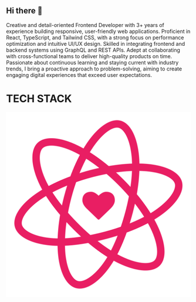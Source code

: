 ## Hi there 👋
<p>Creative and detail-oriented Frontend Developer with 3+ years of experience
building responsive, user-friendly web applications. Proficient in React,
TypeScript, and Tailwind CSS, with a strong focus on performance optimization
and intuitive UI/UX design. Skilled in integrating frontend and backend systems
using GraphQL and REST APIs. Adept at collaborating with cross-functional teams
to deliver high-quality products on time. Passionate about continuous learning
and staying current with industry trends, I bring a proactive approach to
problem-solving, aiming to create engaging digital experiences that exceed user
expectations.</p>

<h1>TECH STACK</h1>
<img src="react-icons.svg" alt="">
